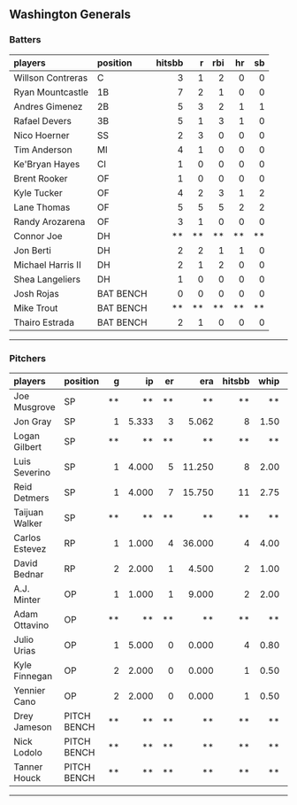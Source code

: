 ## Washington Generals

### Batters

 
|players           |position  | hitsbb|  r| rbi| hr| sb| 
|:-----------------|:---------|------:|--:|---:|--:|--:| 
|Willson Contreras |C         |      3|  1|   2|  0|  0| 
|Ryan Mountcastle  |1B        |      7|  2|   1|  0|  0| 
|Andres Gimenez    |2B        |      5|  3|   2|  1|  1| 
|Rafael Devers     |3B        |      5|  1|   3|  1|  0| 
|Nico Hoerner      |SS        |      2|  3|   0|  0|  0| 
|Tim Anderson      |MI        |      4|  1|   0|  0|  0| 
|Ke'Bryan Hayes    |CI        |      1|  0|   0|  0|  0| 
|Brent Rooker      |OF        |      1|  0|   0|  0|  0| 
|Kyle Tucker       |OF        |      4|  2|   3|  1|  2| 
|Lane Thomas       |OF        |      5|  5|   5|  2|  2| 
|Randy Arozarena   |OF        |      3|  1|   0|  0|  0| 
|Connor Joe        |DH        |     **| **|  **| **| **| 
|Jon Berti         |DH        |      2|  2|   1|  1|  0| 
|Michael Harris II |DH        |      2|  1|   2|  0|  0| 
|Shea Langeliers   |DH        |      1|  0|   0|  0|  0| 
|Josh Rojas        |BAT BENCH |      0|  0|   0|  0|  0| 
|Mike Trout        |BAT BENCH |     **| **|  **| **| **| 
|Thairo Estrada    |BAT BENCH |      2|  1|   0|  0|  0| 


* * *

### Pitchers

 
|players        |position    |  g|    ip| er|    era| hitsbb| whip| so|  w| sv| 
|:--------------|:-----------|--:|-----:|--:|------:|------:|----:|--:|--:|--:| 
|Joe Musgrove   |SP          | **|    **| **|     **|     **|   **| **| **| **| 
|Jon Gray       |SP          |  1| 5.333|  3|  5.062|      8| 1.50|  6|  1|  0| 
|Logan Gilbert  |SP          | **|    **| **|     **|     **|   **| **| **| **| 
|Luis Severino  |SP          |  1| 4.000|  5| 11.250|      8| 2.00|  4|  0|  0| 
|Reid Detmers   |SP          |  1| 4.000|  7| 15.750|     11| 2.75|  4|  0|  0| 
|Taijuan Walker |SP          | **|    **| **|     **|     **|   **| **| **| **| 
|Carlos Estevez |RP          |  1| 1.000|  4| 36.000|      4| 4.00|  3|  0|  0| 
|David Bednar   |RP          |  2| 2.000|  1|  4.500|      2| 1.00|  0|  0|  0| 
|A.J. Minter    |OP          |  1| 1.000|  1|  9.000|      2| 2.00|  1|  0|  0| 
|Adam Ottavino  |OP          | **|    **| **|     **|     **|   **| **| **| **| 
|Julio Urias    |OP          |  1| 5.000|  0|  0.000|      4| 0.80|  5|  1|  0| 
|Kyle Finnegan  |OP          |  2| 2.000|  0|  0.000|      1| 0.50|  2|  0|  1| 
|Yennier Cano   |OP          |  2| 2.000|  0|  0.000|      1| 0.50|  3|  0|  0| 
|Drey Jameson   |PITCH BENCH | **|    **| **|     **|     **|   **| **| **| **| 
|Nick Lodolo    |PITCH BENCH | **|    **| **|     **|     **|   **| **| **| **| 
|Tanner Houck   |PITCH BENCH | **|    **| **|     **|     **|   **| **| **| **| 


* * *


